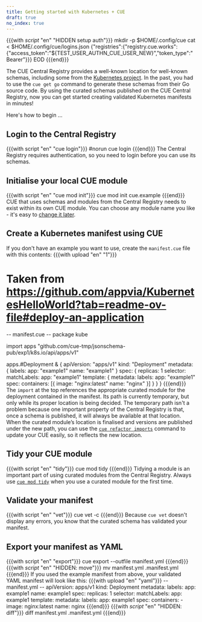 ```yaml
---
title: Getting started with Kubernetes + CUE
draft: true
no_index: true
---
```


{{{with _script_ "en" "HIDDEN setup auth"}}}
mkdir -p $HOME/.config/cue
cat <<EOD > $HOME/.config/cue/logins.json
{"registries":{"registry.cue.works":{"access_token":"${TEST_USER_AUTHN_CUE_USER_NEW}","token_type":"Bearer"}}}
EOD
{{{end}}}

The CUE Central Registry provides a well-known location for well-known schemas,
including some from the [Kubernetes project](https://kubernetes.io/). In the
past, you had to use the `cue get go` command to generate these schemas from
their Go source code. By using the curated schemas published on the CUE Central
Registry, now you can get started creating validated Kubernetes manifests in
minutes!

Here's how to begin ...

## Login to the Central Registry
{{{with script "en" "cue login"}}}
#norun
cue login
{{{end}}}
The Central Registry requires authentication, so you need to login before you can use its schemas.

## Initialise your local CUE module
{{{with script "en" "cue mod init"}}}
cue mod init cue.example
{{{end}}}
CUE that uses schemas and modules from the Central Registry needs to exist
within its own CUE module. You can choose any module name you like - it's easy to
[change it later]({{<relref"docs/reference/command/cue-help-mod-rename">}}).

## Create a Kubernetes manifest using CUE

If you don't have an example you want to
use, create the `manifest.cue` file with this contents:
{{{with upload "en" "1"}}}
# Taken from https://github.com/appvia/KubernetesHelloWorld?tab=readme-ov-file#deploy-an-application
-- manifest.cue --
package kube

import apps "github.com/cue-tmp/jsonschema-pub/exp1/k8s.io/api/apps/v1"

apps.#Deployment & {
	apiVersion: "apps/v1"
	kind:       "Deployment"
	metadata: {
		labels: app: "example1"
		name: "example1"
	}
	spec: {
		replicas: 1
		selector: matchLabels: app: "example1"
		template: {
			metadata: labels: app: "example1"
			spec: containers: [{
				image: "nginx:latest"
				name:  "nginx"
			}]
		}
	}
}
{{{end}}}
The `import` at the top references the appropriate curated module for the
deployment contained in the manifest.
Its path is currently temporary, but only while its proper location is being decided.
The temporary path isn't a problem because one important property of the
Central Registry is that, once a schema is published, it will always be
available at that location.
When the curated module’s location is finalised and versions are published
under the new path, you can use the
[`cue refactor imports`]({{<relref"docs/reference/command/cue-help-refactor-imports">}})
command to update your CUE easily, so it reflects the new location.

## Tidy your CUE module
{{{with script "en" "tidy"}}}
cue mod tidy
{{{end}}}
Tidying a module is an important part of using curated modules from the Central
Registry. Always use
[`cue mod tidy`]({{<relref"docs/reference/command/cue-help-mod-tidy">}})
when you use a curated module for the first time.

## Validate your manifest
{{{with script "en" "vet"}}}
cue vet -c
{{{end}}}
Because `cue vet` doesn't display any errors, you know that the curated schema has validated your manifest.

## Export your manifest as YAML
{{{with script "en" "export"}}}
cue export --outfile manifest.yml
{{{end}}}
{{{with _script_ "en" "HIDDEN: move"}}}
mv manifest.yml .manifest.yml
{{{end}}}
If you used the example manifest from above, your validated YAML manifest will look like this:
{{{with upload "en" "yaml"}}}
-- manifest.yml --
apiVersion: apps/v1
kind: Deployment
metadata:
  labels:
    app: example1
  name: example1
spec:
  replicas: 1
  selector:
    matchLabels:
      app: example1
  template:
    metadata:
      labels:
        app: example1
    spec:
      containers:
        - image: nginx:latest
          name: nginx
{{{end}}}
{{{with _script_ "en" "HIDDEN: diff"}}}
diff manifest.yml .manifest.yml
{{{end}}}
